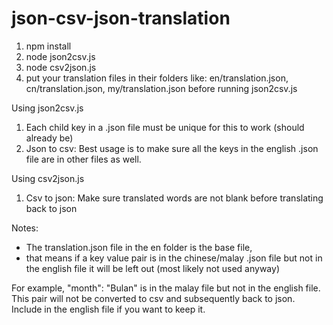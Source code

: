 # json-csv-json-translation

1) npm install
2) node json2csv.js
3) node csv2json.js
4) put your translation files in their folders like: en/translation.json, cn/translation.json, my/translation.json before running json2csv.js

Using json2csv.js
1) Each child key in a .json file must be unique for this to work (should already be)
2) Json to csv: Best usage is to make sure all the keys in the english .json file are in other files as well.

Using csv2json.js
1) Csv to json: Make sure translated words are not blank before translating back to json

Notes: 
- The translation.json file in the en folder is the base file, 
- that means if a key value pair is in the chinese/malay .json file but not in the english file it will be left out (most likely not used anyway)

For example, "month": "Bulan" is in the malay file but not in the english file. This pair will not be converted to csv and subsequently back to json. Include in the english file if you want to keep it. 
